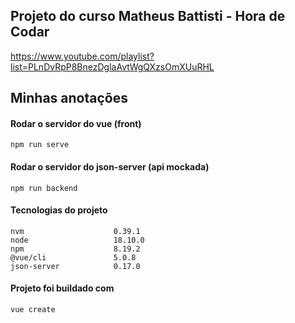 ## Projeto do curso Matheus Battisti - Hora de Codar


https://www.youtube.com/playlist?list=PLnDvRpP8BnezDglaAvtWgQXzsOmXUuRHL


## Minhas anotações

#### Rodar o servidor do vue (front)
```
npm run serve
```

#### Rodar o servidor do json-server (api mockada)
```
npm run backend
```


#### Tecnologias do projeto
```
nvm                    0.39.1
node                   18.10.0
npm                    8.19.2
@vue/cli               5.0.8
json-server            0.17.0
```

#### Projeto foi buildado com
```
vue create
```

